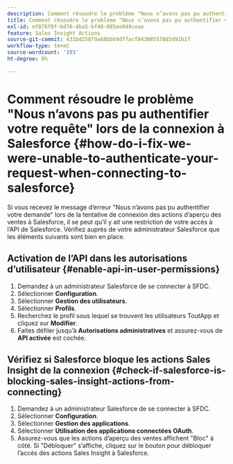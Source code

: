 ```yaml
---
description: Comment résoudre le problème "Nous n’avons pas pu authentifier votre requête" lors de la connexion à Salesforce - Documents Marketo - Documentation du produit
title: Comment résoudre le problème "Nous n’avons pas pu authentifier votre requête" lors de la connexion à Salesforce
exl-id: ef876f0f-bd76-4ba5-bf48-885ee048ceae
feature: Sales Insight Actions
source-git-commit: 431bd258f9a68bbb9df7acf043085578d3d91b1f
workflow-type: tm+mt
source-wordcount: '193'
ht-degree: 0%

---
```


# Comment résoudre le problème &quot;Nous n’avons pas pu authentifier votre requête&quot; lors de la connexion à Salesforce {#how-do-i-fix-we-were-unable-to-authenticate-your-request-when-connecting-to-salesforce}

Si vous recevez le message d’erreur &quot;Nous n’avons pas pu authentifier votre demande&quot; lors de la tentative de connexion des actions d’aperçu des ventes à Salesforce, il se peut qu’il y ait une restriction de votre accès à l’API de Salesforce. Vérifiez auprès de votre administrateur Salesforce que les éléments suivants sont bien en place.

## Activation de l’API dans les autorisations d’utilisateur {#enable-api-in-user-permissions}

1. Demandez à un administrateur Salesforce de se connecter à SFDC.
1. Sélectionner **Configuration**.
1. Sélectionner **Gestion des utilisateurs**.
1. Sélectionner **Profils**.
1. Recherchez le profil sous lequel se trouvent les utilisateurs ToutApp et cliquez sur **Modifier**.
1. Faites défiler jusqu’à **Autorisations administratives** et assurez-vous de **API activée** est cochée.

## Vérifiez si Salesforce bloque les actions Sales Insight de la connexion {#check-if-salesforce-is-blocking-sales-insight-actions-from-connecting}

1. Demandez à un administrateur Salesforce de se connecter à SFDC.
1. Sélectionner **Configuration**.
1. Sélectionner **Gestion des applications**.
1. Sélectionner **Utilisation des applications connectées OAuth**.
1. Assurez-vous que les actions d’aperçu des ventes affichent &quot;Bloc&quot; à côté. Si &quot;Débloquer&quot; s’affiche, cliquez sur le bouton pour débloquer l’accès des actions Sales Insight à Salesforce.
